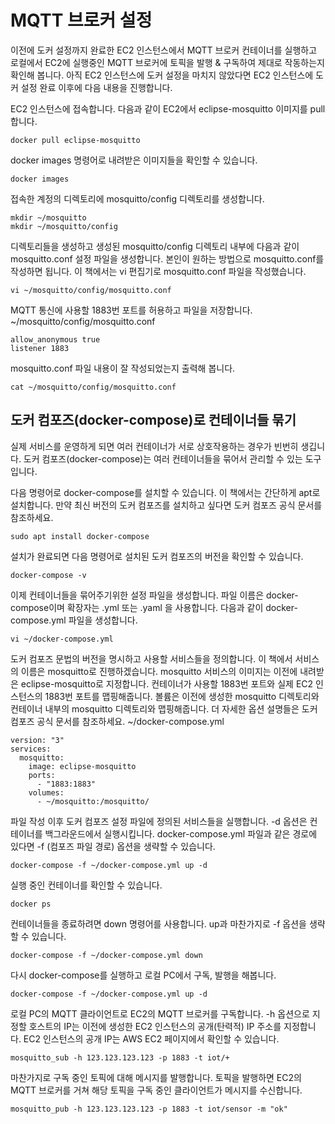 # MQTT 브로커 설정

이전에 도커 설정까지 완료한 EC2 인스턴스에서 MQTT 브로커 컨테이너를 실행하고 로컬에서 EC2에 실행중인 MQTT 브로커에 토픽을 발행 & 구독하여 제대로 작동하는지 확인해 봅니다. 아직 EC2 인스턴스에 도커 설정을 마치지 않았다면 EC2 인스턴스에 도커 설정 완료 이후에 다음 내용을 진행합니다.

EC2 인스턴스에 접속합니다. 다음과 같이 EC2에서 eclipse-mosquitto 이미지를 pull합니다.
```
docker pull eclipse-mosquitto
```

docker images 명령어로 내려받은 이미지들을 확인할 수 있습니다.
```
docker images
```

접속한 계정의 디렉토리에 mosquitto/config 디렉토리를 생성합니다.
```
mkdir ~/mosquitto
mkdir ~/mosquitto/config
```

디렉토리들을 생성하고 생성된 mosquitto/config 디렉토리 내부에 다음과 같이 mosquitto.conf 설정 파일을 생성합니다. 본인이 원하는 방법으로 mosquitto.conf를 작성하면 됩니다. 이 책에서는 vi 편집기로 mosquitto.conf 파일을 작성했습니다. 
```
vi ~/mosquitto/config/mosquitto.conf
```

MQTT 통신에 사용할 1883번 포트를 허용하고 파일을 저장합니다.
~/mosquitto/config/mosquitto.conf
```
allow_anonymous true
listener 1883
```

mosquitto.conf 파일 내용이 잘 작성되었는지 출력해 봅니다.
```
cat ~/mosquitto/config/mosquitto.conf
```


## 도커 컴포즈(docker-compose)로 컨테이너들 묶기
실제 서비스를 운영하게 되면 여러 컨테이너가 서로 상호작용하는 경우가 빈번히 생깁니다. 도커 컴포즈(docker-compose)는 여러 컨테이너들을 묶어서 관리할 수 있는 도구입니다.

다음 명령어로 docker-compose를 설치할 수 있습니다. 이 책에서는 간단하게 apt로 설치합니다. 만약 최신 버전의 도커 컴포즈를 설치하고 싶다면 도커 컴포즈 공식 문서를 참조하세요.
```
sudo apt install docker-compose
```

설치가 완료되면 다음 명령어로 설치된 도커 컴포즈의 버전을 확인할 수 있습니다.
```
docker-compose -v
```


이제 컨테이너들을 묶어주기위한 설정 파일을 생성합니다. 파일 이름은 docker-compose이며 확장자는 .yml 또는 .yaml 을 사용합니다. 다음과 같이 docker-compose.yml 파일을 생성합니다.
```
vi ~/docker-compose.yml
```

도커 컴포즈 문법의 버전을 명시하고 사용할 서비스들을 정의합니다. 이 책에서 서비스의 이름은 mosquitto로 진행하겠습니다. mosquitto 서비스의 이미지는 이전에 내려받은 eclipse-mosquitto로 지정합니다. 컨테이너가 사용할 1883번 포트와 실제 EC2 인스턴스의 1883번 포트를 맵핑해줍니다. 볼륨은 이전에 생성한 mosquitto 디렉토리와 컨테이너 내부의 mosquitto 디렉토리와 맵핑해줍니다. 더 자세한 옵션 설명들은 도커 컴포즈 공식 문서를 참조하세요.
~/docker-compose.yml
```
version: "3"
services:
  mosquitto:
    image: eclipse-mosquitto
    ports:
      - "1883:1883"
    volumes:
      - ~/mosquitto:/mosquitto/

```


파일 작성 이후 도커 컴포즈 설정 파일에 정의된 서비스들을 실행합니다. -d 옵션은 컨테이너를 백그라운드에서 실행시킵니다. docker-compose.yml 파일과 같은 경로에 있다면 -f (컴포즈 파일 경로) 옵션을 생략할 수 있습니다.
```
docker-compose -f ~/docker-compose.yml up -d
```

실행 중인 컨테이너를 확인할 수 있습니다.
```
docker ps
```

컨테이너들을 종료하려면 down 명령어를 사용합니다. up과 마찬가지로 -f 옵션을 생략할 수 있습니다.
```
docker-compose -f ~/docker-compose.yml down
```

다시 docker-compose를 실행하고 로컬 PC에서 구독, 발행을 해봅니다.
```
docker-compose -f ~/docker-compose.yml up -d
```

로컬 PC의 MQTT 클라이언트로 EC2의 MQTT 브로커를 구독합니다. -h 옵션으로 지정할 호스트의 IP는 이전에 생성한 EC2 인스턴스의 공개(탄력적) IP 주소를 지정합니다. EC2 인스턴스의 공개 IP는 AWS EC2 페이지에서 확인할 수 있습니다.
```
mosquitto_sub -h 123.123.123.123 -p 1883 -t iot/+
```

마찬가지로 구독 중인 토픽에 대해 메시지를 발행합니다. 토픽을 발행하면 EC2의 MQTT 브로커를 거쳐 해당 토픽을 구독 중인 클라이언트가 메시지를 수신합니다.
```
mosquitto_pub -h 123.123.123.123 -p 1883 -t iot/sensor -m "ok"
```



